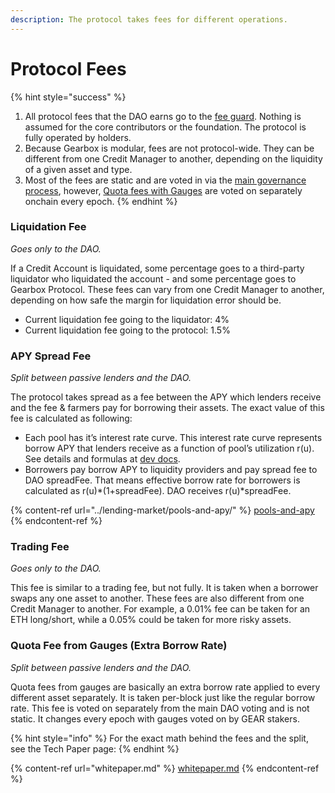 ```yaml
---
description: The protocol takes fees for different operations.
---
```


# Protocol Fees

{% hint style="success" %}
1. All protocol fees that the DAO earns go to the [fee guard](../governance/setup/guards-multisigs.md#fee-temporary-guard-5-10). Nothing is assumed for the core contributors or the foundation. The protocol is fully operated by holders.
2. Because Gearbox is modular, fees are not protocol-wide. They can be different from one Credit Manager to another, depending on the liquidity of a given asset and type.
3. Most of the fees are static and are voted in via the [main governance process](../governance/setup/), however, [Quota fees with Gauges](../governance/quotas-and-gauges/) are voted on separately onchain every epoch.
{% endhint %}

### **Liquidation Fee**

_Goes only to the DAO._

If a Credit Account is liquidated, some percentage goes to a third-party liquidator who liquidated the account - and some percentage goes to Gearbox Protocol. These fees can vary from one Credit Manager to another, depending on how safe the margin for liquidation error should be.

* Current liquidation fee going to the liquidator: 4%
* Current liquidation fee going to the protocol: 1.5%

### APY Spread Fee

_Split between passive lenders and the DAO._

The protocol takes spread as a fee between the APY which lenders receive and the fee & farmers pay for borrowing their assets. The exact value of this fee is calculated as following:

* Each pool has it’s interest rate curve. This interest rate curve represents borrow APY that lenders receive as a function of pool’s utilization r(u). See details and formulas at [dev docs](https://dev.gearbox.fi/docs/documentation/pools/intro/#rt---borrow-apy).
* Borrowers pay borrow APY to liquidity providers and pay spread fee to DAO spreadFee. That means effective borrow rate for borrowers is calculated as r(u)\*(1+spreadFee). DAO receives r(u)\*spreadFee.

{% content-ref url="../lending-market/pools-and-apy/" %}
[pools-and-apy](../lending-market/pools-and-apy/)
{% endcontent-ref %}

### Trading Fee

_Goes only to the DAO._

This fee is similar to a trading fee, but not fully. It is taken when a borrower swaps any one asset to another. These fees are also different from one Credit Manager to another. For example, a 0.01% fee can be taken for an ETH long/short, while a 0.05% could be taken for more risky assets.

### Quota Fee from Gauges (Extra Borrow Rate)

_Split between passive lenders and the DAO._

Quota fees from gauges are basically an extra borrow rate applied to every different asset separately. It is taken per-block just like the regular borrow rate. This fee is voted on separately from the main DAO voting and is not static. It changes every epoch with gauges voted on by GEAR stakers.&#x20;

{% hint style="info" %}
For the exact math behind the fees and the split, see the Tech Paper page:
{% endhint %}

{% content-ref url="whitepaper.md" %}
[whitepaper.md](whitepaper.md)
{% endcontent-ref %}
